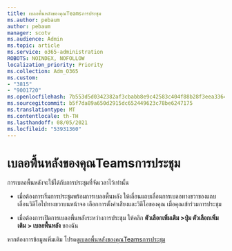 ```yaml
---
title: เบลอพื้นหลังของคุณTeamsการประชุม
ms.author: pebaum
author: pebaum
manager: scotv
ms.audience: Admin
ms.topic: article
ms.service: o365-administration
ROBOTS: NOINDEX, NOFOLLOW
localization_priority: Priority
ms.collection: Adm_O365
ms.custom:
- "3815"
- "9001720"
ms.openlocfilehash: 7b553d5d0342382af3cbabb8e9c42583c404f88b28f3eea33642baef2863dcd7
ms.sourcegitcommit: b5f7da89a650d2915dc652449623c78be6247175
ms.translationtype: MT
ms.contentlocale: th-TH
ms.lasthandoff: 08/05/2021
ms.locfileid: "53931360"
---
```

# <a name="blur-your-background-in-a-teams-meeting"></a>เบลอพื้นหลังของคุณTeamsการประชุม

การเบลอพื้นหลังจะใช้ได้กับการประชุมที่จัดเวลาไว้เท่านั้น

- เมื่อต้องการเริ่มการประชุมพร้อมการเบลอพื้นหลัง ให้เลื่อนแถบเลื่อนการเบลอทางขวาของแถบเลื่อนวิดีโอไปทางขวาบนหน้าจอ เลือกการตั้งค่าเสียงและวิดีโอของคุณ เมื่อคุณเข้าร่วมการประชุม

- เมื่อต้องการเปิดการเบลอพื้นหลังระหว่างการประชุม ให้คลิก **ตัวเลือกเพิ่มเติม >ปุ่ม ตัวเลือกเพิ่มเติม** **> เบลอพื้นหลัง** ของฉัน

หากต้องการข้อมูลเพิ่มเติม โปรดดู[เบลอพื้นหลังของคุณTeamsการประชุม](https://support.office.com/article/Blur-your-background-in-a-Teams-meeting-f77a2381-443a-499d-825e-509a140f4780)